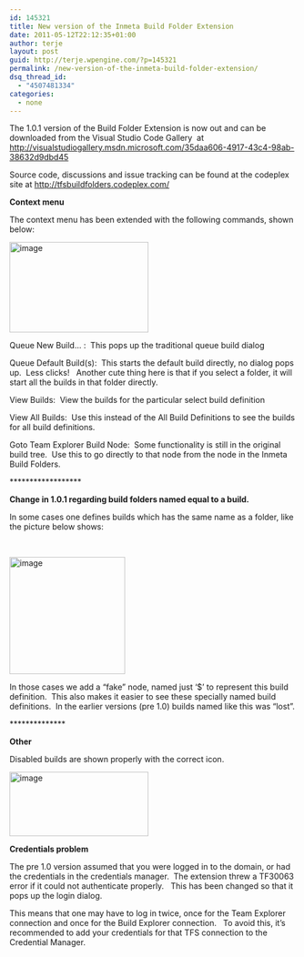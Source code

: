 ```yaml
---
id: 145321
title: New version of the Inmeta Build Folder Extension
date: 2011-05-12T22:12:35+01:00
author: terje
layout: post
guid: http://terje.wpengine.com/?p=145321
permalink: /new-version-of-the-inmeta-build-folder-extension/
dsq_thread_id:
  - "4507481334"
categories:
  - none
---
```

<p>The 1.0.1 version of the Build Folder Extension is now out and can be downloaded from the Visual Studio Code Gallery  at <a title="http://visualstudiogallery.msdn.microsoft.com/35daa606-4917-43c4-98ab-38632d9dbd45" href="http://visualstudiogallery.msdn.microsoft.com/35daa606-4917-43c4-98ab-38632d9dbd45">http://visualstudiogallery.msdn.microsoft.com/35daa606-4917-43c4-98ab-38632d9dbd45</a> </p>  <p>Source code, discussions and issue tracking can be found at the codeplex site at <a title="http://tfsbuildfolders.codeplex.com/" href="http://tfsbuildfolders.codeplex.com/">http://tfsbuildfolders.codeplex.com/</a> </p>  <p><strong></strong></p>  <p><strong>Context menu</strong></p>  <p>The context menu has been extended with the following commands, shown below:</p>  <p><a href="http://gwb.blob.core.windows.net/terje/Windows-Live-Writer/67bfaa670218_8C4/image_2.png"><img style="margin: 0px; border: 0px currentColor; padding-top: 0px; padding-right: 0px; padding-left: 0px; display: inline; background-image: none;" title="image" border="0" alt="image" src="http://hermit.no/wp-content/uploads/2015/08/GWB-Windows-Live-Writer-67bfaa670218_8C4-image_thumb.png" width="244" height="159" /></a></p>  <p>Queue New Build… :  This pops up the traditional queue build dialog</p>  <p>Queue Default Build(s):  This starts the default build directly, no dialog pops up.  Less clicks!   Another cute thing here is that if you select a folder, it will start all the builds in that folder directly.</p>  <p>View Builds:  View the builds for the particular select build definition</p>  <p>View All Builds:  Use this instead of the All Build Definitions to see the builds for all build definitions.</p>  <p>Goto Team Explorer Build Node:  Some functionality is still in the original build tree.  Use this to go directly to that node from the node in the Inmeta Build Folders.</p>  <p>******************</p>  <p><strong>Change in 1.0.1 regarding build folders named equal to a build.</strong></p>  <p>In some cases one defines builds which has the same name as a folder, like the picture below shows:</p>  <p> </p>  <p><a href="http://gwb.blob.core.windows.net/terje/Windows-Live-Writer/67bfaa670218_8C4/image_4.png"><img style="margin: 0px; border: 0px currentColor; padding-top: 0px; padding-right: 0px; padding-left: 0px; display: inline; background-image: none;" title="image" border="0" alt="image" src="http://hermit.no/wp-content/uploads/2015/08/GWB-Windows-Live-Writer-67bfaa670218_8C4-image_thumb_1.png" width="203" height="206" /></a></p>  <p>In those cases we add a “fake” node, named just ‘$’ to represent this build definition.  This also makes it easier to see these specially named build definitions.  In the earlier versions (pre 1.0) builds named like this was “lost”. </p>  <p>**************</p>  <p><strong>Other</strong></p>  <p>Disabled builds are shown properly with the correct icon.</p>  <p><a href="http://gwb.blob.core.windows.net/terje/Windows-Live-Writer/67bfaa670218_8C4/image_6.png"><img style="margin: 0px; border: 0px currentColor; padding-top: 0px; padding-right: 0px; padding-left: 0px; display: inline; background-image: none;" title="image" border="0" alt="image" src="http://hermit.no/wp-content/uploads/2015/08/GWB-Windows-Live-Writer-67bfaa670218_8C4-image_thumb_2.png" width="244" height="113" /></a></p>  <p><strong></strong></p>  <p><strong>Credentials problem</strong></p>  <p>The pre 1.0 version assumed that you were logged in to the domain, or had the credentials in the credentials manager.  The extension threw a TF30063 error if it could not authenticate properly.   This has been changed so that it pops up the login dialog.  </p>  <p>This means that one may have to log in twice, once for the Team Explorer connection and once for the Build Explorer connection.   To avoid this, it’s recommended to add your credentials for that TFS connection to the Credential Manager. </p>